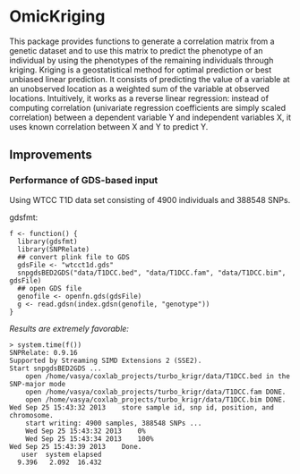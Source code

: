 OmicKriging
===========


This package provides functions to generate a correlation matrix from a genetic dataset and to use this matrix to predict the phenotype of an individual by using the phenotypes of the remaining individuals through kriging. Kriging is a geostatistical method for optimal prediction or best unbiased linear prediction. It consists of predicting the value of a variable at an unobserved location as a weighted sum of the variable at observed locations. Intuitively, it works as a reverse linear regression: instead of computing correlation (univariate regression coefficients are simply scaled correlation) between a dependent variable Y and independent variables X, it uses known correlation between X and Y to predict Y.


## Improvements ##

### Performance of GDS-based input ###

Using WTCC T1D data set consisting of 4900 individuals and 388548 SNPs.

gdsfmt:

    f <- function() {
      library(gdsfmt)
      library(SNPRelate)
      ## convert plink file to GDS
      gdsFile <- "wtcct1d.gds"
      snpgdsBED2GDS("data/T1DCC.bed", "data/T1DCC.fam", "data/T1DCC.bim", gdsFile)
      ## open GDS file
      genofile <- openfn.gds(gdsFile)
      g <- read.gdsn(index.gdsn(genofile, "genotype"))
    }

_Results are extremely favorable:_

    > system.time(f())
    SNPRelate: 0.9.16
    Supported by Streaming SIMD Extensions 2 (SSE2).
    Start snpgdsBED2GDS ...
    	open /home/vasya/coxlab_projects/turbo_krigr/data/T1DCC.bed in the SNP-major mode
    	open /home/vasya/coxlab_projects/turbo_krigr/data/T1DCC.fam DONE.
    	open /home/vasya/coxlab_projects/turbo_krigr/data/T1DCC.bim DONE.
    Wed Sep 25 15:43:32 2013 	store sample id, snp id, position, and chromosome.
    	start writing: 4900 samples, 388548 SNPs ...
     	Wed Sep 25 15:43:32 2013	0%
     	Wed Sep 25 15:43:34 2013	100%
    Wed Sep 25 15:43:39 2013 	Done.
       user  system elapsed 
      9.396   2.092  16.432 

